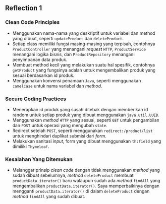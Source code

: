 ## Reflection 1

### Clean Code Principles
- Menggunakan nama-nama yang deskriptif untuk variabel dan method yang dibuat, seperti `updateProduct` dan `deleteProduct`.
- Setiap class memiliki fungsi masing-masing yang terpisah, contohnya `ProductController` yang menangani _request_ `HTTP`, `ProductService` menangani logika bisnis, dan `ProductRepository` menangani penyimpanan data produk.
- Membuat method kecil yang melakukan suatu hal spesifik, contohnya `getProduct` yang fungsinya adalah untuk mengembalikan produk yang sesuai berdasarkan id produk.
- Menggunakan konvensi penamaan `Java`, seperti menggunakan `camelCase` untuk nama variabel dan _method_.

### Secure Coding Practices

- Menerapkan id produk yang susah ditebak dengan memberikan id random untuk setiap produk yang dibuat menggunakan `java.util.UUID`.
- Menggunakan _method_ `HTTP` yang sesuai, seperti `GET` untuk pengambilan dan `POST` untuk operasi yang mengubah `state`.
- Redirect setelah `POST`, seperti menggunakan `redirect:/product/list` untuk menghindari duplikat submisi dari _form_.
- Melakukan sanitasi _input_, form yang dibuat menggunakan `th:field` yang dimiliki `Thymeleaf`.

### Kesalahan Yang Ditemukan
- Melanggar prinsip _clean code_ dengan tidak menggunakan _method_ yang sudah dibuat sebelumnya, _method_ `deleteProduct` membuat `productData.iterator()` baru walaupun sudah ada _method_ `findAll` yang mengembalikan `productData.iterator()`. Saya memperbaikinya dengan mengganti `productData.iterator()` di dalam `deleteProduct` dengan _method_ `findAll` yang sudah dibuat.